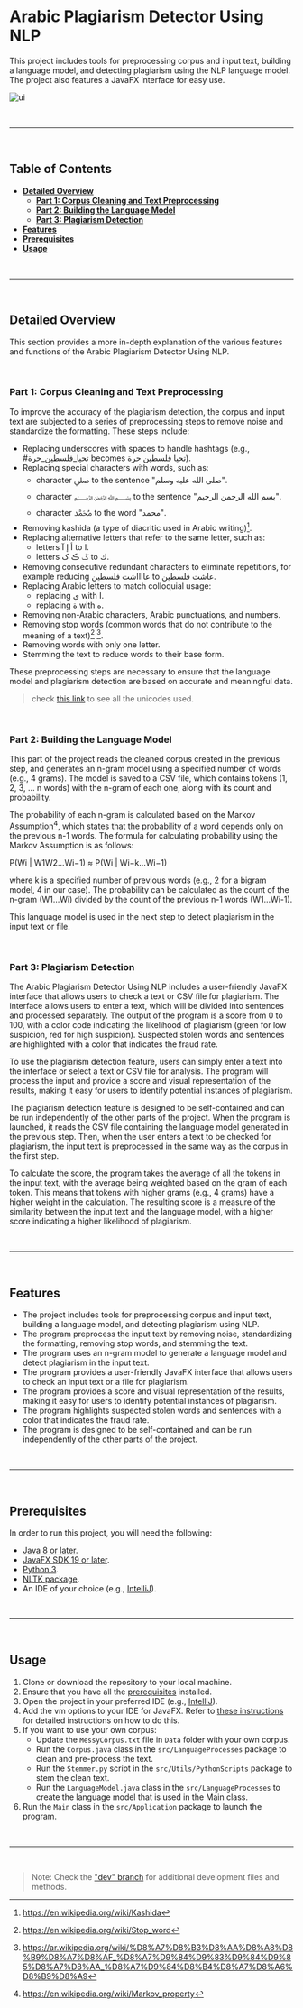 # **Arabic Plagiarism Detector Using NLP**
This project includes tools for preprocessing corpus and input text, building a language model, and detecting plagiarism using the NLP language model. The project also features a JavaFX interface for easy use.

![ui](https://user-images.githubusercontent.com/35347949/211175705-c161dbbc-f345-4c92-b7b3-d2aad6b542a9.png)

<br>

---

<br>

## **Table of Contents**
  - [**Detailed Overview**](#detailed-overview)
    - [**Part 1: Corpus Cleaning and Text Preprocessing**](#part-1-corpus-cleaning-and-text-preprocessing)
    - [**Part 2: Building the Language Model**](#part-2-building-the-language-model)
    - [**Part 3: Plagiarism Detection**](#part-3-plagiarism-detection)
  - [**Features**](#features)
  - [**Prerequisites**](#prerequisites)
  - [**Usage**](#usage)

<br>

---

<br>

## **Detailed Overview**
This section provides a more in-depth explanation of the various features and functions of the Arabic Plagiarism Detector Using NLP.

<br>

### **Part 1: Corpus Cleaning and Text Preprocessing**
To improve the accuracy of the plagiarism detection, the corpus and input text are subjected to a series of preprocessing steps to remove noise and standardize the formatting. These steps include:

- Replacing underscores with spaces to handle hashtags (e.g., #تحيا_فلسطين_حرة becomes تحيا فلسطين حرة).
- Replacing special characters with words, such as:
  - character ﷰ‎ to the sentence "صلى الله عليه وسلم".
  - character  ﷽‎ to the sentence "بسم الله الرحمن الرحيم".
  - character ﷴ‎ to the word "محمد".
- Removing kashida (a type of diacritic used in Arabic writing)[^1].
- Replacing alternative letters that refer to the same letter, such as:
  - letters أ إ آ  to ا. 
  - letters ػ ڪ ک to ك.
- Removing consecutive redundant characters to eliminate repetitions, for example reducing عااااشت فلسطين to عاشت فلسطين.
- Replacing Arabic letters to match colloquial usage:
  - replacing ى with ا.
  - replacing ة with ه.
- Removing non-Arabic characters, Arabic punctuations, and numbers.
- Removing stop words (common words that do not contribute to the meaning of a text)[^2] [^3].
- Removing words with only one letter.
- Stemming the text to reduce words to their base form.

These preprocessing steps are necessary to ensure that the language model and plagiarism detection are based on accurate and meaningful data.

> check [this link](https://en.wikipedia.org/wiki/Arabic_script_in_Unicode) to see all the unicodes used.

<br>

### **Part 2: Building the Language Model**
This part of the project reads the cleaned corpus created in the previous step, and generates an n-gram model using a specified number of words (e.g., 4 grams). The model is saved to a CSV file, which contains tokens (1, 2, 3, ... n words) with the n-gram of each one, along with its count and probability.

The probability of each n-gram is calculated based on the Markov Assumption[^4], which states that the probability of a word depends only on the previous n-1 words. The formula for calculating probability using the Markov Assumption is as follows:

P(Wi | W1W2…Wi−1) ≈ P(Wi | Wi−k…Wi−1)

where k is a specified number of previous words (e.g., 2 for a bigram model, 4 in our case). The probability can be calculated as the count of the n-gram (W1...Wi) divided by the count of the previous n-1 words (W1...Wi-1).

This language model is used in the next step to detect plagiarism in the input text or file.

<br>

### **Part 3: Plagiarism Detection**
The Arabic Plagiarism Detector Using NLP includes a user-friendly JavaFX interface that allows users to check a text or CSV file for plagiarism. The interface allows users to enter a text, which will be divided into sentences and processed separately. The output of the program is a score from 0 to 100, with a color code indicating the likelihood of plagiarism (green for low suspicion, red for high suspicion). Suspected stolen words and sentences are highlighted with a color that indicates the fraud rate.

To use the plagiarism detection feature, users can simply enter a text into the interface or select a text or CSV file for analysis. The program will process the input and provide a score and visual representation of the results, making it easy for users to identify potential instances of plagiarism.

The plagiarism detection feature is designed to be self-contained and can be run independently of the other parts of the project. When the program is launched, it reads the CSV file containing the language model generated in the previous step. Then, when the user enters a text to be checked for plagiarism, the input text is preprocessed in the same way as the corpus in the first step.

To calculate the score, the program takes the average of all the tokens in the input text, with the average being weighted based on the gram of each token. This means that tokens with higher grams (e.g., 4 grams) have a higher weight in the calculation. The resulting score is a measure of the similarity between the input text and the language model, with a higher score indicating a higher likelihood of plagiarism.

<br>

---

<br>

## **Features**
- The project includes tools for preprocessing corpus and input text, building a language model, and detecting plagiarism using NLP.
- The program preprocess the input text by removing noise, standardizing the formatting, removing stop words, and stemming the text.
- The program uses an n-gram model to generate a language model and detect plagiarism in the input text.
- The program provides a user-friendly JavaFX interface that allows users to check an input text or a file for plagiarism.
- The program provides a score and visual representation of the results, making it easy for users to identify potential instances of plagiarism.
- The program highlights suspected stolen words and sentences with a color that indicates the fraud rate.
- The program is designed to be self-contained and can be run independently of the other parts of the project.

<br>

---

<br>

## **Prerequisites**
In order to run this project, you will need the following:

- [Java 8 or later](https://www.java.com/en/download/).
- [JavaFX SDK 19 or later](https://openjfx.io/).
- [Python 3](https://www.python.org/downloads/).
- [NLTK package](https://pypi.org/project/nltk/).
- An IDE of your choice (e.g., [IntelliJ](https://www.jetbrains.com/idea/download/#section=windows)).

<br>

---

<br>

## **Usage**
1. Clone or download the repository to your local machine.
2. Ensure that you have all the [prerequisites](#prerequisites) installed.
3. Open the project in your preferred IDE (e.g., [IntelliJ](https://www.jetbrains.com/idea/download/#section=windows)).
4. Add the vm options to your IDE for JavaFX. Refer to [these instructions](https://openjfx.io/openjfx-docs/#IDE-Intellij) for detailed instructions on how to do this.
5. If you want to use your own corpus:
   - Update the `MessyCorpus.txt` file in `Data` folder with your own corpus.
   - Run the `Corpus.java` class in the `src/LanguageProcesses` package to clean and pre-process the text.
   - Run the `Stemmer.py` script in the `src/Utils/PythonScripts` package to stem the clean text.
   - Run the `LanguageModel.java` class in the `src/LanguageProcesses` to create the language model that is used in the Main class.
6. Run the `Main` class in the `src/Application` package to launch the program.

<br>

---

<br>

> Note: Check the ["dev" branch](https://github.com/obada-jaras/Arabic-Plagiarism-Detector-Using-NLP/tree/dev) for additional development files and methods.


[^1]: https://en.wikipedia.org/wiki/Kashida
[^2]: https://en.wikipedia.org/wiki/Stop_word
[^3]: https://ar.wikipedia.org/wiki/%D8%A7%D8%B3%D8%AA%D8%A8%D8%B9%D8%A7%D8%AF_%D8%A7%D9%84%D9%83%D9%84%D9%85%D8%A7%D8%AA_%D8%A7%D9%84%D8%B4%D8%A7%D8%A6%D8%B9%D8%A9
[^4]: https://en.wikipedia.org/wiki/Markov_property 